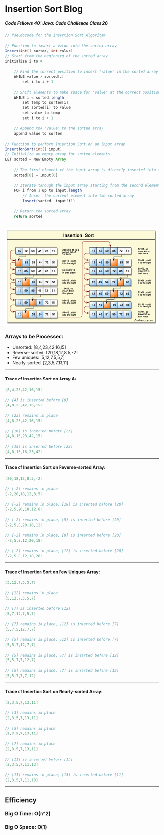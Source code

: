# Insertion Sort Blog
##### Code Fellows 401 Java: Code Challenge Class 26

```java 
// Pseudocode for the Insertion Sort Algorithm

// Function to insert a value into the sorted array
Insert(int[] sorted, int value)
// Start from the beginning of the sorted array
initialize i to 0

    // Find the correct position to insert 'value' in the sorted array
    WHILE value > sorted[i]
        set i to i + 1
    
    // Shift elements to make space for 'value' at the correct position
    WHILE i < sorted.length
        set temp to sorted[i]
        set sorted[i] to value
        set value to temp
        set i to i + 1
    
    // Append the 'value' to the sorted array
    append value to sorted

// Function to perform Insertion Sort on an input array
InsertionSort(int[] input)
// Initialize an empty array for sorted elements
LET sorted = New Empty Array

    // The first element of the input array is directly inserted into the sorted array
    sorted[0] = input[0]
    
    // Iterate through the input array starting from the second element
    FOR i from 1 up to input.length
        // Insert the current element into the sorted array
        Insert(sorted, input[i])
    
    // Return the sorted array
    return sorted
    
```
![Insertion Sort Picture](insertion-sort.png)
### Arrays to be Processed:

* Unsorted: [8,4,23,42,16,15]
* Reverse-sorted: [20,18,12,8,5,-2]
* Few uniques: [5,12,7,5,5,7]
* Nearly-sorted: [2,3,5,7,13,11]
___
#### Trace of Insertion Sort on Array A:

```java
[8,4,23,42,16,15]

// [4] is inserted before [8]
[4,8,23,42,16,15]

// [23] remains in place
[4,8,23,42,16,15]

// [16] is inserted before [23]
[4,8,16,23,42,15]

// [15] is inserted before [23]
[4,8,15,16,23,42]
```
___
#### Trace of Insertion Sort on Reverse-sorted Array:

```java
[20,18,12,8,5,-2]

// [-2] remains in place
[-2,20,18,12,8,5]

// [-2] remains in place, [18] is inserted before [20]
[-2,5,20,18,12,8]

// [-2] remains in place, [5] is inserted before [20]
[-2,5,8,20,18,12]

// [-2] remains in place, [8] is inserted before [20]
[-2,5,8,12,20,18]

// [-2] remains in place, [12] is inserted before [20]
[-2,5,8,12,18,20]
```
___
#### Trace of Insertion Sort on Few Uniques Array:

```java
[5,12,7,5,5,7]

// [12] remains in place
[5,12,7,5,5,7]

// [7] is inserted before [12]
[5,7,12,7,5,7]

// [7] remains in place, [12] is inserted before [7]
[5,7,5,12,7,7]

// [5] remains in place, [12] is inserted before [7]
[5,5,7,12,7,7]

// [5] remains in place, [7] is inserted before [12]
[5,5,7,7,12,7]

// [5] remains in place, [7] is inserted before [12]
[5,5,7,7,7,12]
```
___
#### Trace of Insertion Sort on Nearly-sorted Array:

```java
[2,3,5,7,13,11]

// [3] remains in place
[2,3,5,7,13,11]

// [5] remains in place
[2,3,5,7,13,11]

// [7] remains in place
[2,3,5,7,13,11]

// [11] is inserted before [13]
[2,3,5,7,11,13]

// [11] remains in place, [13] is inserted before [11]
[2,3,5,7,11,13]
```
___
## Efficiency

### Big O Time: O(n^2)

### Big O Space: O(1)


